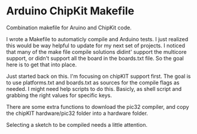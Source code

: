 Arduino ChipKit Makefile
======================

Combination makefile for Aruino and ChipKit code.

I wrote a Makefile to automaticly compile and Arduino tests. I just realized this would be way helpful to update 
for my next set of projects. I noticed that many of the make file compile solutions didint' support the multicore support, or didn't support all the board in the boards.txt file. So the goal here is to get that into place.

Just started back on this. I'm focusing on chipKIT support first. The goal is to use platforms.txt and boards.txt as sources for the compile flags as needed. I might need help scripts to do this. Basicly, as shell script and grabbing the right values for specific keys.

There are some extra functions to download the pic32 compiler, and copy the chipKIT hardware/pic32 folder into a hardware folder.

Selecting a sketch to be compiled needs a little attention.
